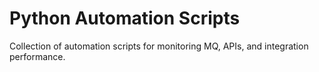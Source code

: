 # Python Automation Scripts
Collection of automation scripts for monitoring MQ, APIs, and integration performance.